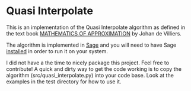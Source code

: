 Quasi Interpolate
=================
This is an implementation of the Quasi Interpolate algorithm as defined in the text book [MATHEMATICS OF APPROXIMATION](http://www.amazon.com/Mathematics-Approximation-Textbooks-Science-Engineering/dp/949121649X/ref=sr_1_1?ie=UTF8&qid=1378235841&sr=8-1&keywords=MATHEMATICS+OF+APPROXIMATION+by+Johan+de+Villiers) by Johan de Villiers.

The algorithm is implemented in [Sage](http://www.sagemath.org/) and you will need to have Sage [installed](http://www.sagemath.org/doc/installation/) in order to run it on your system.

I did not have a the time to nicely package this project. Feel free to contribute!
A quick and dirty way to get the code working is to copy the algorithm (src/quasi_interpolate.py) into your code base. Look at the examples in the test directory for how to use it.
